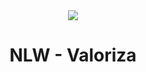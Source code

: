 <div align="center" >
<img src="https://i.imgur.com/SbhNaFr.png" />
<h1>NLW - Valoriza</h1>
</ div>

